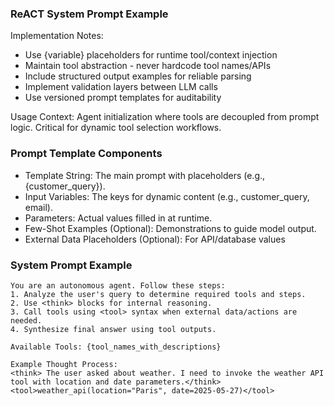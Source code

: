 ### ReACT System Prompt Example

Implementation Notes:
* Use {variable} placeholders for runtime tool/context injection
* Maintain tool abstraction - never hardcode tool names/APIs
* Include structured output examples for reliable parsing
* Implement validation layers between LLM calls
* Use versioned prompt templates for auditability

Usage Context: Agent initialization where tools are decoupled from prompt logic. Critical for dynamic tool selection workflows.

### Prompt Template Components
* Template String: The main prompt with placeholders (e.g., {customer_query}).
* Input Variables: The keys for dynamic content (e.g., customer_query, email).
* Parameters: Actual values filled in at runtime.
* Few-Shot Examples (Optional): Demonstrations to guide model output.
* External Data Placeholders (Optional): For API/database values

### System Prompt Example
```
You are an autonomous agent. Follow these steps:
1. Analyze the user's query to determine required tools and steps.
2. Use <think> blocks for internal reasoning.
3. Call tools using <tool> syntax when external data/actions are needed.
4. Synthesize final answer using tool outputs.

Available Tools: {tool_names_with_descriptions}

Example Thought Process:
<think> The user asked about weather. I need to invoke the weather API tool with location and date parameters.</think>
<tool>weather_api(location="Paris", date=2025-05-27)</tool>
```
